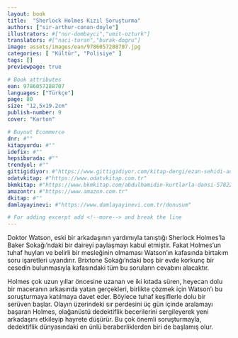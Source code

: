 ```yaml
---
layout: book
title:  "Sherlock Holmes Kızıl Soruşturma"
authors: ["sir-arthur-conan-doyle"]
illustrators: #["nur-dombayci","umit-ozturk"]
translators: #["naci-turan","burak-dogru"]
image: assets/images/ean/9786057288707.jpg
categories: [ "Kültür", "Polisiye" ]
tags: []
previewpage: true

# Book attributes
ean: 9786057288707
languages: ["Türkçe"]
page: 80
size: "12,5x19.2cm"
publish-number: 9
cover: "Karton"

# Buyout Ecommerce
dnr: #""
kitapyurdu: #""
idefix: #""
hepsiburada: #""
trendyol: #""
gittigidiyor: #"https://www.gittigidiyor.com/kitap-dergi/ezan-sehidi-adnan-menderes_pdp_732728793"
odatvkitap: #"https://www.odatvkitap.com.tr"
bkmkitap: #"https://www.bkmkitap.com/abdulhamidin-kurtlarla-dansi-578226"
amazontr: #"https://www.amazon.com.tr"
dkitap: #""
damlayayinevi: #"https://www.damlayayinevi.com.tr/donusum"

# For adding excerpt add <!--more--> and break the line
---
```

Doktor Watson, eski bir arkadaşının yardımıyla tanıştığı Sherlock Holmes’la Baker Sokağı’ndaki bir daireyi paylaşmayı kabul etmiştir. Fakat Holmes’un tuhaf huyları ve belirli bir mesleğinin olmaması Watson’ın kafasında birtakım soru işaretleri uyandırır. Brixtone Sokağı’ndaki boş bir evde korkunç bir cesedin bulunmasıyla kafasındaki tüm bu soruların cevabını alacaktır.

Holmes çok uzun yıllar öncesine uzanan ve iki kıtada süren, heyecan dolu bir maceranın arkasında yatan gerçekleri, birlikte çözmek için Watson’ı bu soruşturmaya katılmaya davet eder. Böylece tuhaf keşiflerle dolu bir serüven başlar. Olayın üzerindeki sır perdesini üç gün içinde aralamayı başaran Holmes, olağanüstü dedektiflik becerilerini sergileyerek yeni arkadaşını etkileyip hayrete düşürür. Bu çok önemli soruşturmayla, dedektiflik dünyasındaki en ünlü beraberliklerden biri de başlamış olur.


<!--more--> 